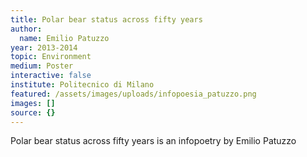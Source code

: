 ```yaml
---
title: Polar bear status across fifty years
author:
  name: Emilio Patuzzo
year: 2013-2014
topic: Environment
medium: Poster
interactive: false
institute: Politecnico di Milano
featured: /assets/images/uploads/infopoesia_patuzzo.png
images: []
source: {}
---
```

Polar bear status across fifty years is an infopoetry by Emilio Patuzzo
